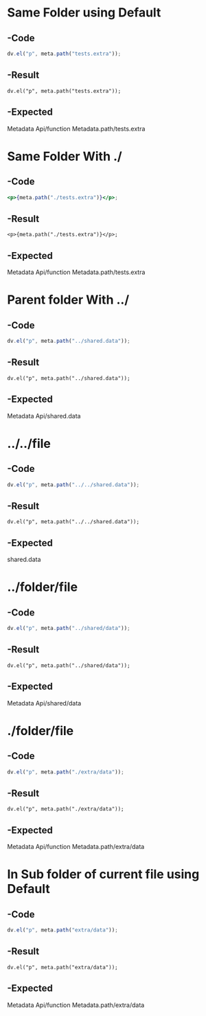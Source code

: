 # Same Folder using Default
## -Code
```js
dv.el("p", meta.path("tests.extra"));
```

## -Result
```dataviewjs
dv.el("p", meta.path("tests.extra"));
```

## -Expected
Metadata Api/function Metadata.path/tests.extra

# Same Folder With ./
## -Code
```jsx
<p>{meta.path("./tests.extra")}</p>;
```

## -Result
```jsx:
<p>{meta.path("./tests.extra")}</p>;
```

## -Expected
Metadata Api/function Metadata.path/tests.extra

# Parent folder With ../
## -Code
```js
dv.el("p", meta.path("../shared.data"));
```

## -Result
```dataviewjs
dv.el("p", meta.path("../shared.data"));
```

## -Expected
Metadata Api/shared.data

# ../../file
## -Code
```js
dv.el("p", meta.path("../../shared.data"));
```

## -Result
```dataviewjs
dv.el("p", meta.path("../../shared.data"));
```

## -Expected
shared.data

# ../folder/file
## -Code
```js
dv.el("p", meta.path("../shared/data"));
```

## -Result
```dataviewjs
dv.el("p", meta.path("../shared/data"));
```

## -Expected
Metadata Api/shared/data

# ./folder/file
## -Code
```js
dv.el("p", meta.path("./extra/data"));
```

## -Result
```dataviewjs
dv.el("p", meta.path("./extra/data"));
```

## -Expected
Metadata Api/function Metadata.path/extra/data

# In Sub folder of current file using Default
## -Code
```js
dv.el("p", meta.path("extra/data"));
```

## -Result
```dataviewjs
dv.el("p", meta.path("extra/data"));
```

## -Expected
Metadata Api/function Metadata.path/extra/data
